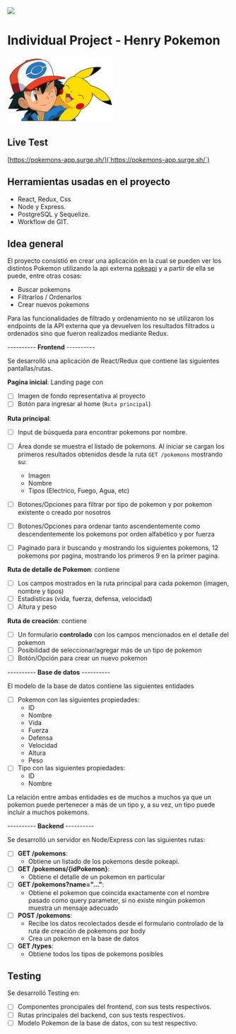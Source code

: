 <p align='left'>
    <img src='https://static.wixstatic.com/media/85087f_0d84cbeaeb824fca8f7ff18d7c9eaafd~mv2.png/v1/fill/w_160,h_30,al_c,q_85,usm_0.66_1.00_0.01/Logo_completo_Color_1PNG.webp' </img>
</p>

# Individual Project - Henry Pokemon

<p align="left">
  <img height="150" src="./pokemon.png" />
</p>


## Live Test

[https://pokemons-app.surge.sh/](`https://pokemons-app.surge.sh/`)

## Herramientas usadas en el proyecto

  - React, Redux, Css
  - Node y Express.
  - PostgreSQL y Sequelize.
  - Workflow de GIT.
## Idea general

El proyecto consistió en crear una aplicación en la cual se pueden ver los distintos Pokemon utilizando la api externa [pokeapi](https://pokeapi.co/) y a partir de ella se puede, entre otras cosas:

  - Buscar pokemons
  - Filtrarlos / Ordenarlos
  - Crear nuevos pokemons

Para las funcionalidades de filtrado y ordenamiento no se utilizaron los endpoints de la API externa que ya devuelven los resultados filtrados u ordenados sino que fueron realizados mediante Redux.



---------- __Frontend__ ----------


Se desarrolló una aplicación de React/Redux que contiene las siguientes pantallas/rutas.

__Pagina inicial__: Landing page con
- [ ] Imagen de fondo representativa al proyecto
- [ ] Botón para ingresar al home (`Ruta principal`)

__Ruta principal__:
- [ ] Input de búsqueda para encontrar pokemons por nombre.
- [ ] Área donde se muestra el listado de pokemons. Al iniciar se cargan los primeros resultados obtenidos desde la ruta `GET /pokemons` mostrando su:
  - Imagen
  - Nombre
  - Tipos (Electrico, Fuego, Agua, etc)
- [ ] Botones/Opciones para filtrar por tipo de pokemon y por pokemon existente o creado por nosotros
- [ ] Botones/Opciones para ordenar tanto ascendentemente como descendentemente los pokemons por orden alfabético y por fuerza
- [ ] Paginado para ir buscando y mostrando los siguientes pokemons, 12 pokemons por pagina, mostrando los primeros 9 en la primer pagina.


__Ruta de detalle de Pokemon__: contiene
- [ ] Los campos mostrados en la ruta principal para cada pokemon (imagen, nombre y tipos)
- [ ] Estadísticas (vida, fuerza, defensa, velocidad)
- [ ] Altura y peso

__Ruta de creación__: contiene
- [ ] Un formulario __controlado__ con los campos mencionados en el detalle del pokemon
- [ ] Posibilidad de seleccionar/agregar más de un tipo de pokemon
- [ ] Botón/Opción para crear un nuevo pokemon

---------- __Base de datos__ ----------

El modelo de la base de datos contiene las siguientes entidades

- [ ] Pokemon con las siguientes propiedades:
  - ID
  - Nombre
  - Vida
  - Fuerza
  - Defensa
  - Velocidad
  - Altura
  - Peso
- [ ] Tipo con las siguientes propiedades:
  - ID
  - Nombre

La relación entre ambas entidades es de muchos a muchos ya que un pokemon puede pertenecer a más de un tipo y, a su vez, un tipo puede incluir a muchos pokemons.

---------- __Backend__ ----------

Se desarrolló un servidor en Node/Express con las siguientes rutas:

- [ ] __GET /pokemons__:
  - Obtiene un listado de los pokemons desde pokeapi.
- [ ] __GET /pokemons/{idPokemon}__:
  - Obtiene el detalle de un pokemon en particular
- [ ] __GET /pokemons?name="..."__:
  - Obtiene el pokemon que coincida exactamente con el nombre pasado como query parameter, si no existe ningún pokemon muestra un mensaje adecuado
- [ ] __POST /pokemons__:
  - Recibe los datos recolectados desde el formulario controlado de la ruta de creación de pokemons por body
  - Crea un pokemon en la base de datos
- [ ] __GET /types__:
  - Obtiene todos los tipos de pokemons posibles


## Testing

Se desarrolló Testing en:

- [ ] Componentes proncipales del frontend, con sus tests respectivos.
- [ ] Rutas principales del backend, con sus tests respectivos.
- [ ] Modelo Pokemon de la base de datos, con su test respectivo.
